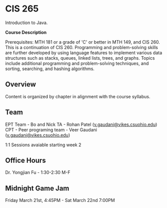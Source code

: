 # CIS 265

Introduction to Java. 

**Course Description**

Prerequisites: MTH 181 or a grade of 'C' or better in MTH 149, and CIS 260. This is a continuation of CIS 260. Programming and problem-solving skills are further developed by using language features to implement various data structures such as stacks, queues, linked lists, trees, and graphs. Topics include additional programming and problem-solving techniques, and sorting, searching, and hashing algorithms.

## Overview

Content is organized by chapter in alignment with the course syllabus.

## Team

EPT Team - Bo and Nick
TA - Rohan Patel (v.gaudani@vikes.csuohio.edu)
CPT - Peer programing team - Veer Gaudani (v.gaudani@vikes.csuohio.edu)

1:1 Sessions avaiable starting week 2

## Office Hours

Dr. Yongjian Fu - 1:30-2:30 M-F

## Midnight Game Jam

Friday March 21st, 4:45PM - Sat March 22nd 7:00PM